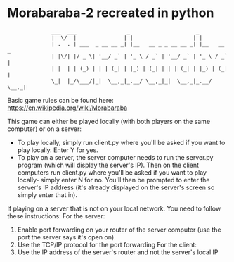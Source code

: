 # Morabaraba-2 recreated in python

				  ___  ___                _                     _           
				  |  \/  |               | |                   | |          
				  | .  . | ___  _ __ __ _| |__   __ _ _ __ __ _| |__   __ _ 
				  | |\/| |/ _ \| '__/ _` | '_ \ / _` | '__/ _` | '_ \ / _` |
				  | |  | | (_) | | | (_| | |_) | (_| | | | (_| | |_) | (_| |
				  \_|  |_/\___/|_|  \__,_|_.__/ \__,_|_|  \__,_|_.__/ \__,_|

Basic game rules can be found here: https://en.wikipedia.org/wiki/Morabaraba

This game can either be played locally (with both players on the same computer) or on a server:
  -	To play locally, simply run client.py where you'll be asked if you want to play locally. Enter Y for yes.
  -	To play on a server, the server computer needs to run the server.py program (which will display the server's IP). Then on the 
	client computers run client.py where you'll be asked if you want to play locally- simply enter N for no. You'll then be prompted
	to enter the server's IP address (it's already displayed on the server's screen so simply enter that in).

If playing on a server that is not on your local network. You need to follow these instructions:
For the server:
 1)	Enable port forwarding on your router of the server computer (use the port the server says it's open on)
 2)	Use the TCP/IP protocol for the port forwarding
For the client:
 1)	Use the IP address of the server's router and not the server's local IP
